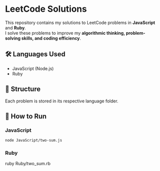 # LeetCode Solutions

This repository contains my solutions to LeetCode problems in **JavaScript** and **Ruby**.  
I solve these problems to improve my **algorithmic thinking, problem-solving skills, and coding efficiency**.

## 🛠 Languages Used
- JavaScript (Node.js)
- Ruby

## 📂 Structure
Each problem is stored in its respective language folder.

## 🚀 How to Run
### JavaScript
```sh
node JavaScript/two-sum.js
``` 
### Ruby
ruby Ruby/two_sum.rb
